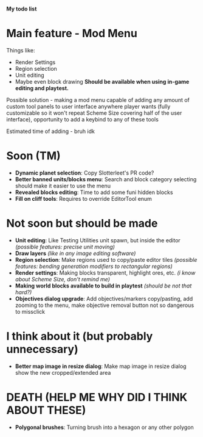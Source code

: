 **My todo list**

# Main feature - Mod Menu
Things like:
* Render Settings
* Region selection
* Unit editing
* Maybe even block drawing
**Should be available when using in-game editing and playtest.**

Possible solution - making a mod menu capable of adding any amount of custom tool panels to user interface anywhere player wants (fully customizable so it won't repeat Scheme Size covering half of the user interface), opportunity to add a keybind to any of these tools

Estimated time of adding - bruh idk

# Soon (TM)
* **Dynamic planet selection**: Copy Slotterleet's PR code?
* **Better banned units/blocks menu**: Search and block category selecting should make it easier to use the menu
* **Revealed blocks editing**: Time to add some funi hidden blocks
* **Fill on cliff tools**: Requires to override EditorTool enum

# Not soon but should be made
* **Unit editing**: Like Testing Utilities unit spawn, but inside the editor *(possible features: precise unit moving)*
* **Draw layers** *(like in any image editing software)*
* **Region selection**: Make regions used to copy/paste editor tiles *(possible features: bending generation modifiers to rectangular regions)*
* **Render settings**: Making blocks transparent, highlight ores, etc. *(i know about Scheme Size, don't remind me)*
* **Making world blocks available to build in playtest** *(should be not that hard?)*
* **Objectives dialog upgrade**: Add objectives/markers copy/pasting, add zooming to the menu, make objective removal button not so dangerous to missclick

# I think about it (but probably unnecessary)
* **Better map image in resize dialog**: Make map image in resize dialog show the new cropped/extended area

# DEATH (HELP ME WHY DID I THINK ABOUT THESE)
* **Polygonal brushes**: Turning brush into a hexagon or any other polygon

